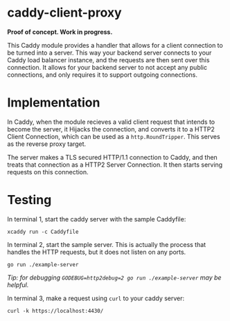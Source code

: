 # caddy-client-proxy

**Proof of concept. Work in progress.**

This Caddy module provides a handler that allows for a client connection to
be turned into a server. This way your backend server connects to your Caddy
load balancer instance, and the requests are then sent over this connection. It
allows for your backend server to not accept any public connections, and only
requires it to support outgoing connections.

# Implementation

In Caddy, when the module recieves a valid client request that intends to
become the server, it Hijacks the connection, and converts it to a HTTP2 Client
Connection, which can be used as a `http.RoundTripper`. This serves as the
reverse proxy target.

The server makes a TLS secured HTTP/1.1 connection to Caddy, and then treats
that connection as a HTTP2 Server Connection. It then starts serving requests on
this connection.

# Testing

In terminal 1, start the caddy server with the sample Caddyfile:

```
xcaddy run -c Caddyfile
```

In terminal 2, start the sample server. This is actually the process that
handles the HTTP requests, but it does not listen on any ports.

```
go run ./example-server
```

_Tip: for debugging `GODEBUG=http2debug=2 go run ./example-server` may be helpful._

In terminal 3, make a request using `curl` to your caddy server:

```
curl -k https://localhost:4430/
```
